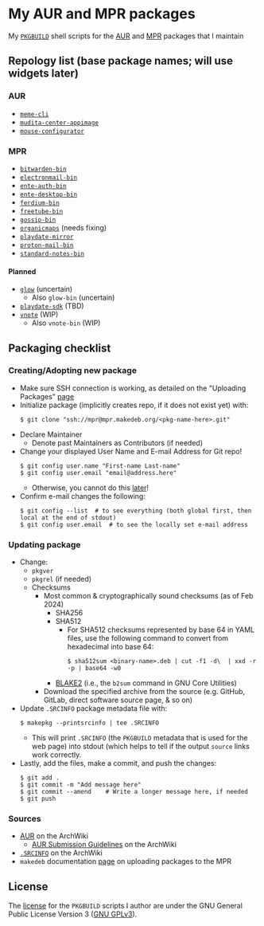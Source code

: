 # My AUR and MPR packages
My [`PKGBUILD`](https://wiki.archlinux.org/title/PKGBUILD) shell scripts for
the [AUR](https://en.wikipedia.org/wiki/Arch_Linux#Arch_User_Repository_(AUR))
and [MPR](https://mpr.makedeb.org/) packages that I maintain

## Repology list (base package names; will use widgets later)
### AUR
* [`meme-cli`](https://repology.org/project/meme-cli/versions)
* [`mudita-center-appimage`](https://repology.org/project/mudita-center/versions)
* [`mouse-configurator`](https://repology.org/project/mouse-configurator/versions)
### MPR
* [`bitwarden-bin`](https://repology.org/project/bitwarden/versions)
* [`electronmail-bin`](https://repology.org/project/electronmail/versions)
* [`ente-auth-bin`](https://repology.org/project/ente-auth/versions)
* [`ente-desktop-bin`](https://repology.org/project/ente-desktop/versions)
* [`ferdium-bin`](https://repology.org/project/ferdium/versions)
* [`freetube-bin`](https://repology.org/project/freetube/versions)
* [`gossip-bin`](https://repology.org/project/gossip-nostr/versions)
* [`organicmaps`](https://repology.org/project/organicmaps/versions) (needs fixing)
* [`playdate-mirror`](https://repology.org/project/playdate-mirror/versions)
* [`proton-mail-bin`](https://repology.org/project/proton-mail/versions)
* [`standard-notes-bin`](https://repology.org/project/standard-notes/versions)
#### Planned
* [`glow`](https://repology.org/project/glow/versions) (uncertain)
    * Also `glow-bin` (uncertain)
* [`playdate-sdk`](https://repology.org/project/playdate-sdk/versions) (TBD)
* [`vnote`](https://repology.org/project/vnote/versions) (WIP)
    * Also `vnote-bin` (WIP)

## Packaging checklist
### Creating/Adopting new package
* Make sure SSH connection is working, as detailed on the "Uploading Packages" [page](https://docs.makedeb.org/using-the-mpr/uploading-packages/)
* Initialize package (implicitly creates repo, if it does not exist yet) with:
  ```
  $ git clone "ssh://mpr@mpr.makedeb.org/<pkg-name-here>.git"
  ```
* Declare Maintainer
    * Denote past Maintainers as Contributors (if needed)
* Change your displayed User Name and E-mail Address for Git repo!
  ```
  $ git config user.name "First-name Last-name"
  $ git config user.email "email@address.here"
  ```
    * Otherwise, you cannot do this [later](https://wiki.archlinux.org/title/AUR_submission_guidelines#Publishing_new_package_content)!
* Confirm e-mail changes the following:
  ```
  $ git config --list  # to see everything (both global first, then local at the end of stdout)
  $ git config user.email  # to see the locally set e-mail address
  ```

### Updating package
* Change:
    * `pkgver`
    * `pkgrel` (if needed)
    * Checksums
        * Most common & cryptographically sound checksums (as of Feb 2024)
            * SHA256
            * SHA512
                * For SHA512 checksums represented by base 64 in YAML files, use the following command to convert from hexadecimal into base 64:
                  ```
                  $ sha512sum <binary-name>.deb | cut -f1 -d\  | xxd -r -p | base64 -w0
                  ```
            * [BLAKE2](https://en.wikipedia.org/wiki/BLAKE_(hash_function)#Users_of_BLAKE2) (i.e., the `b2sum` command in GNU Core Utilities)
        * Download the specified archive from the source (e.g. GitHub, GitLab, direct software source page, & so on)
* Update `.SRCINFO` package metadata file with:
  ```
  $ makepkg --printsrcinfo | tee .SRCINFO
  ```
    * This will print `.SRCINFO` (the `PKGBUILD` metadata that is used for the web page) into stdout (which helps to tell if the output `source` links work correctly.
* Lastly, add the files, make a commit, and push the changes:
  ```
  $ git add .
  $ git commit -m "Add message here"
  $ git commit --amend    # Write a longer message here, if needed
  $ git push
  ```
### Sources
* [AUR](https://wiki.archlinux.org/title/Arch_User_Repository) on the ArchWiki
    * [AUR Submission Guidelines](https://wiki.archlinux.org/title/AUR_submission_guidelines) on the ArchWiki
* [`.SRCINFO`](https://wiki.archlinux.org/title/.SRCINFO) on the ArchWiki
* `makedeb` documentation [page](https://docs.makedeb.org/using-the-mpr/uploading-packages/) on uploading packages to the MPR

## License
The [license](LICENSE) for the `PKGBUILD` scripts I author are under the GNU
General Public License Version 3
([GNU GPLv3](https://en.wikipedia.org/wiki/GNU_General_Public_License#Version_3)).
